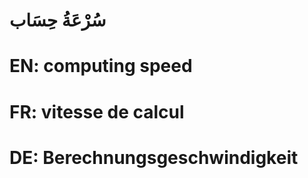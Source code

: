 # سُرْعَةُ حِسَاب

# EN: computing speed

# FR: vitesse de calcul

# DE: Berechnungsgeschwindigkeit
